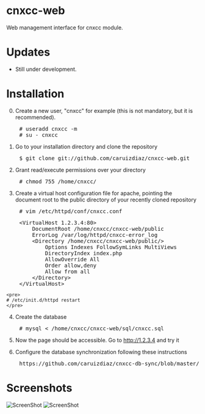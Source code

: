 cnxcc-web
=========

Web management interface for cnxcc module.

Updates
=========
- Still under development.

Installation
=========

0. Create a new user, "cnxcc" for example (this is not mandatory, but it is recommended).
<pre>
    # useradd cnxcc -m
    # su - cnxcc
</pre>

1. Go to your installation directory and clone the repository
<pre>
    $ git clone git://github.com/caruizdiaz/cnxcc-web.git
</pre>

2. Grant read/execute permissions over your directory
<pre>
    # chmod 755 /home/cnxcc/
</pre>

3. Create a virtual host configuration file for apache, pointing the document root to the public directory of your
recently cloned repository
<pre>
    # vim /etc/httpd/conf/cnxcc.conf
</pre>
<pre>
    &#60;VirtualHost 1.2.3.4:80&#62;
        DocumentRoot /home/cnxcc/cnxcc-web/public
        ErrorLog /var/log/httpd/cnxcc-error_log
        &#60;Directory /home/cnxcc/cnxcc-web/public/&#62;
            Options Indexes FollowSymLinks MultiViews
            DirectoryIndex index.php
            AllowOverride All
            Order allow,deny
            Allow from all
        &#60;/Directory&#62;
    &#60;/VirtualHost&#62;
</pre>

    <pre>
    # /etc/init.d/httpd restart
    </pre>

4. Create the database
<pre>
    # mysql < /home/cnxcc/cnxcc-web/sql/cnxcc.sql
</pre>

5. Now the page should be accessible. Go to http://1.2.3.4 and try it

6. Configure the database synchronization following these instructions
<pre>
    https://github.com/caruizdiaz/cnxcc-db-sync/blob/master/README.md
</pre>

Screenshots
=========
![ScreenShot](http://caruizdiaz.com/wp-content/uploads/2013/01/cnxcc-1024x433.png)
![ScreenShot](http://caruizdiaz.com/wp-content/uploads/2013/01/cnxcc1-1024x506.png)
